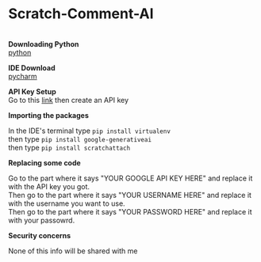 # Scratch-Comment-AI
\
**Downloading Python**\
[python](https://www.python.org/downloads/)

**IDE Download**\
[pycharm](https://www.jetbrains.com/pycharm/)

**API Key Setup**\
Go to this [link](https://aistudio.google.com/app/apikey)
then create an API key

**Importing the packages**

In the IDE's terminal type ```pip install virtualenv```\
then type ```pip install google-generativeai```\
then type ```pip install scratchattach```

**Replacing some code**

Go to the part where it says "YOUR GOOGLE API KEY HERE" and replace it with the API key you got.\
Then go to the part where it says "YOUR USERNAME HERE" and replace it with the username you want to use.\
Then go to the part where it says "YOUR PASSWORD HERE" and replace it with your passowrd.

**Security concerns**

None of this info will be shared with me

